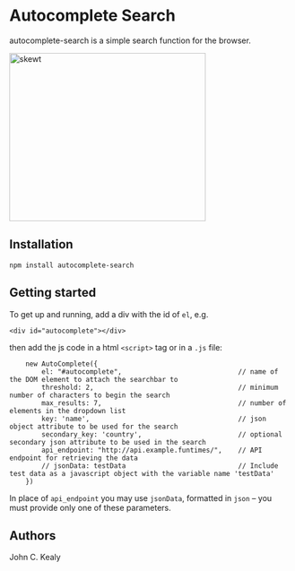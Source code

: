 # Autocomplete Search

autocomplete-search is a simple search function for the browser. 

<img src="https://github.com/johnckealy/autocomplete-search/blob/master/demo.gif" alt="skewt" width="350px" height="300px">


## Installation

`npm install autocomplete-search`


## Getting started

To get up and running, add a div with the id of `el`, e.g.

`<div id="autocomplete"></div>`

then add the js code in a html `<script>` tag or in a `.js` file:

```
    new AutoComplete({
        el: "#autocomplete",                             // name of the DOM element to attach the searchbar to         
        threshold: 2,                                    // minimum number of characters to begin the search
        max_results: 7,                                  // number of elements in the dropdown list
        key: 'name',                                     // json object attribute to be used for the search
        secondary_key: 'country',                        // optional secondary json attribute to be used in the search
        api_endpoint: "http://api.example.funtimes/",    // API endpoint for retrieving the data
        // jsonData: testData                            // Include test data as a javascript object with the variable name 'testData'
    })
```

In place of `api_endpoint` you may use `jsonData`, formatted in `json` – you must provide only one of these parameters. 

## Authors

John C. Kealy